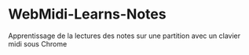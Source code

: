 # WebMidi-Learns-Notes
Apprentissage de la lectures des notes sur une partition avec un clavier midi sous Chrome
